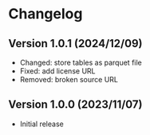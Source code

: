 Changelog
=========


Version 1.0.1 (2024/12/09)
--------------------------

* Changed: store tables as parquet file
* Fixed: add license URL
* Removed: broken source URL


Version 1.0.0 (2023/11/07)
--------------------------

+ Initial release
